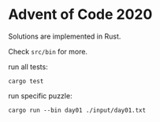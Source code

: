 # Advent of Code 2020

Solutions are implemented in Rust.

Check `src/bin` for more.

run all tests:

    cargo test

run specific puzzle:

    cargo run --bin day01 ./input/day01.txt
